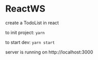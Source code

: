 # ReactWS  
create a TodoList in react

to init project: `yarn`  

to start dev: `yarn start`  

server is running on http://localhost:3000
